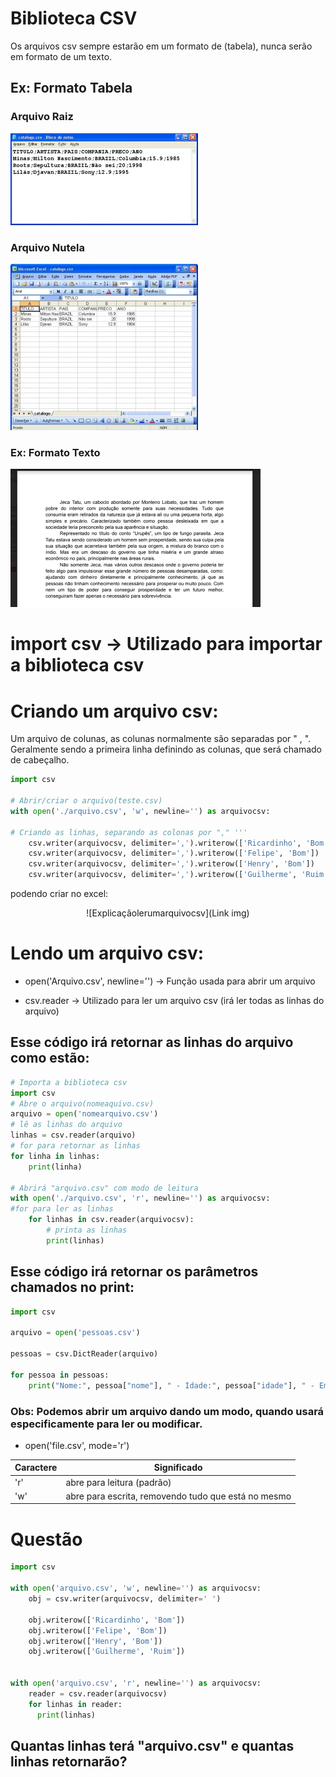 # Biblioteca CSV

Os arquivos csv sempre estarão em um formato de (tabela), nunca serão em formato de um texto.

## Ex: Formato Tabela

### Arquivo Raiz
![csvraiz](https://github.com/CTISM-Prof-Henry/wikiPythonTerceirao/blob/main/images/Arquivo%20csv%20raiz.png)
### Arquivo Nutela
![csvnutela](https://github.com/CTISM-Prof-Henry/wikiPythonTerceirao/blob/main/images/Arquivo%20csv%20nutela.png)

### Ex: Formato Texto

![Formatotexto](https://github.com/CTISM-Prof-Henry/wikiPythonTerceirao/blob/main/images/Aquivo%20texto.png)


# import csv -> Utilizado para importar a biblioteca csv

# Criando um arquivo csv:

Um arquivo de colunas, as colunas normalmente são separadas por " , ". Geralmente sendo a primeira linha definindo as colunas, que será chamado de cabeçalho.

```python
import csv

# Abrir/criar o arquivo(teste.csv)
with open('./arquivo.csv', 'w', newline='') as arquivocsv:

# Criando as linhas, separando as colonas por "," '''
	csv.writer(arquivocsv, delimiter=',').writerow(['Ricardinho', 'Bom'])
	csv.writer(arquivocsv, delimiter=',').writerow(['Felipe', 'Bom'])
	csv.writer(arquivocsv, delimiter=',').writerow(['Henry', 'Bom'])
	csv.writer(arquivocsv, delimiter=',').writerow(['Guilherme', 'Ruim'])
```
podendo criar no excel:
<center> ![Explicaçãolerumarquivocsv](Link img)</center>

# Lendo um arquivo csv:

 * open('Arquivo.csv', newline='') -> Função usada para abrir um arquivo

* csv.reader -> Utilizado para ler um arquivo csv (irá ler todas as linhas do arquivo)

## Esse código irá retornar as linhas do arquivo como estão:

```python
# Importa a biblioteca csv 
import csv
# Abre o arquivo(nomeaquivo.csv)
arquivo = open('nomearquivo.csv')
# lê as linhas do arquivo
linhas = csv.reader(arquivo)
# for para retornar as linhas
for linha in linhas:
    print(linha)

# Abrirá "arquivo.csv" com modo de leitura
with open('./arquivo.csv', 'r', newline='') as arquivocsv:
#for para ler as linhas
	for linhas in csv.reader(arquivocsv):
		# printa as linhas
		print(linhas)
```

## Esse código irá retornar os parâmetros chamados no print:

```python
import csv

arquivo = open('pessoas.csv')

pessoas = csv.DictReader(arquivo)

for pessoa in pessoas:
    print("Nome:", pessoa["nome"], " - Idade:", pessoa["idade"], " - Email:", pessoa["email"])
```

### Obs: Podemos abrir um arquivo dando um modo, quando usará especificamente para ler ou modificar. 
* open('file.csv', mode='r')

Caractere | Significado
----------|----------------------------
'r'       |  abre para leitura (padrão)
'w'       | abre para escrita, removendo tudo que está no mesmo


# Questão

~~~~ python
import csv

with open('arquivo.csv', 'w', newline='') as arquivocsv:
	obj = csv.writer(arquivocsv, delimiter=' ')

	obj.writerow(['Ricardinho', 'Bom'])
	obj.writerow(['Felipe', 'Bom'])
	obj.writerow(['Henry', 'Bom'])
	obj.writerow(['Guilherme', 'Ruim'])


with open('arquivo.csv', 'r', newline='') as arquivocsv:
	reader = csv.reader(arquivocsv)
	for linhas in reader:
	  print(linhas)
~~~~

## Quantas linhas terá "arquivo.csv" e quantas linhas retornarão?

